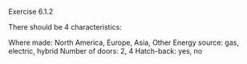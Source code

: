Exercise 6.1.2

There should be 4 characteristics:

Where made: North America, Europe, Asia, Other
Energy source: gas, electric, hybrid
Number of doors: 2, 4
Hatch-back: yes, no
